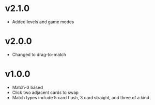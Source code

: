 v2.1.0
======

* Added levels and game modes

v2.0.0
======

* Changed to drag-to-match

v1.0.0
======

* Match-3 based
* Click two adjacent cards to swap
* Match types include 5 card flush, 3 card straight, and three of a kind.


